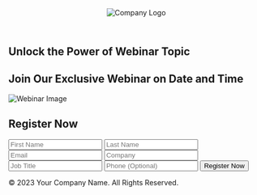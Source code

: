 <!DOCTYPE html>
<html lang="en">
<head>
    <meta charset="UTF-8">
    <meta name="viewport" content="width=device-width, initial-scale=1.0">
    <link rel="stylesheet" href="styles.css">
    <title>Webinar Registration</title>
    <link rel="pagesheet" href="page.css"
</head>
<body>
    <header>
        <img src="your_logo.png" alt="Company Logo">
    </header>
    <main>
        <section class="hero">
            <h1>Unlock the Power of Webinar Topic</h1>
            <h2>Join Our Exclusive Webinar on Date and Time</h2>
            <img src="webinar_image.jpg" alt="Webinar Image">
        </section>
        <section class="registration-form">
            <h2>Register Now</h2>
            <form action="process_registration.php" method="post">
                <div class="input-group">
                    <input type="text" name="first_name" placeholder="First Name" required>
                    <input type="text" name="last_name" placeholder="Last Name" required>
                </div>
                <div class="input-group">
                    <input type="email" name="email" placeholder="Email" required>
                    <input type="text" name="company" placeholder="Company" required>
                </div>
                <input type="text" name="job_title" placeholder="Job Title" required>
                <input type="tel" name="phone" placeholder="Phone (Optional)">
                <button type="submit">Register Now</button>
            </form>
        </section>
    </main>
    <footer>
        <p>&copy; 2023 Your Company Name. All Rights Reserved.</p>
    </footer>
</body>
</html>
